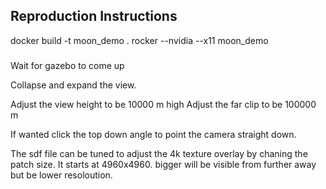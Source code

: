 ## Reproduction Instructions

docker build -t moon_demo .
rocker --nvidia --x11 moon_demo


### 
Wait for gazebo to come up 

Collapse and expand the view. 

Adjust the view height to be 10000 m high
Adjust the far clip to be 100000 m 

If wanted click the top down angle to point the camera straight down.

The sdf file can be tuned to adjust the 4k texture overlay by chaning the patch size. It starts at 4960x4960. bigger will be visible from further away but be lower resoloution. 

